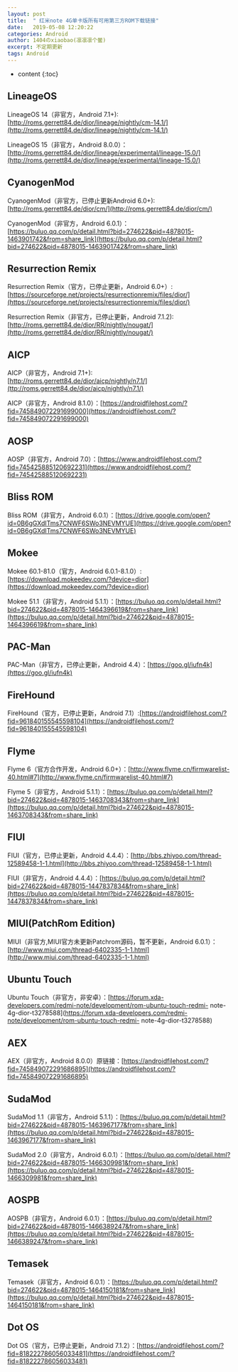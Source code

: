 ```yaml
---
layout: post
title:  " 红米note 4G单卡版所有可用第三方ROM下载链接"
date:   2019-05-08 12:20:22
categories: Android
author: 1404のxiaobao(凛凛凛个鳖)
excerpt: 不定期更新
tags: Android
---
```


* content
{:toc}

## LineageOS
LineageOS 14（非官方，Android 7.1+):[http://roms.gerrett84.de/dior/lineage/nightly/cm-14.1/](http://roms.gerrett84.de/dior/lineage/nightly/cm-14.1/)

LineageOS 15（非官方，Android 8.0.0）：[http://roms.gerrett84.de/dior/lineage/experimental/lineage-15.0/](http://roms.gerrett84.de/dior/lineage/experimental/lineage-15.0/)

## CyanogenMod
CyanogenMod（非官方，已停止更新Android 6.0+):[http://roms.gerrett84.de/dior/cm/](http://roms.gerrett84.de/dior/cm/)

CyanogenMod（非官方，Android 6.0.1）：[https://buluo.qq.com/p/detail.html?bid=274622&pid=4878015-1463901742&from=share_link](https://buluo.qq.com/p/detail.html?bid=274622&pid=4878015-1463901742&from=share_link)

## Resurrection Remix
Resurrection Remix（官方，已停止更新，Android 6.0+）:[https://sourceforge.net/projects/resurrectionremix/files/dior/](https://sourceforge.net/projects/resurrectionremix/files/dior/)

Resurrection Remix（非官方，已停止更新，Android 7.1.2):[http://roms.gerrett84.de/dior/RR/nightly/nougat/](http://roms.gerrett84.de/dior/RR/nightly/nougat/)

## AICP
AICP（非官方，Android 7.1+):[http://roms.gerrett84.de/dior/aicp/nightly/n7.1/](ttp://roms.gerrett84.de/dior/aicp/nightly/n7.1/)

AICP（非官方，Android 8.1.0）：[https://androidfilehost.com/?fid=745849072291699000](https://androidfilehost.com/?fid=745849072291699000)

## AOSP
AOSP（非官方，Android 7.0）：[https://www.androidfilehost.com/?fid=745425885120692231](https://www.androidfilehost.com/?fid=745425885120692231)

## Bliss ROM
Bliss ROM（非官方，Android 6.0.1）：[https://drive.google.com/open?id=0B6gGXdITms7CNWF6SWo3NEVMYUE](https://drive.google.com/open?id=0B6gGXdITms7CNWF6SWo3NEVMYUE)

## Mokee
Mokee 60.1-81.0（官方，Android 6.0.1-8.1.0）:[https://download.mokeedev.com/?device=dior](https://download.mokeedev.com/?device=dior)

Mokee 51.1（非官方，Android 5.1.1）：[https://buluo.qq.com/p/detail.html?bid=274622&pid=4878015-1464396619&from=share_link](https://buluo.qq.com/p/detail.html?bid=274622&pid=4878015-1464396619&from=share_link)

## PAC-Man
PAC-Man（非官方，已停止更新，Android 4.4）：[https://goo.gl/iufn4k](https://goo.gl/iufn4k)

## FireHound
FireHound（官方，已停止更新，Android 7.1）:[https://androidfilehost.com/?fid=961840155545598104](https://androidfilehost.com/?fid=961840155545598104)

## Flyme
Flyme 6（官方合作开发，Android 6.0+）：[http://www.flyme.cn/firmwarelist-40.html#7](http://www.flyme.cn/firmwarelist-40.html#7)

Flyme 5（非官方，Android 5.1.1）：[https://buluo.qq.com/p/detail.html?bid=274622&pid=4878015-1463708343&from=share_link](https://buluo.qq.com/p/detail.html?bid=274622&pid=4878015-1463708343&from=share_link)

## FIUI
FIUI（官方，已停止更新，Android 4.4.4）：[http://bbs.zhiyoo.com/thread-12589458-1-1.html](http://bbs.zhiyoo.com/thread-12589458-1-1.html)

FIUI（非官方，Android 4.4.4）：[https://buluo.qq.com/p/detail.html?bid=274622&pid=4878015-1447837834&from=share_link](https://buluo.qq.com/p/detail.html?bid=274622&pid=4878015-1447837834&from=share_link)

## MIUI(PatchRom Edition)
MIUI（非官方,MIUI官方未更新Patchrom源码，暂不更新，Android 6.0.1）：[http://www.miui.com/thread-6402335-1-1.html](http://www.miui.com/thread-6402335-1-1.html)

## Ubuntu Touch
Ubuntu Touch（非官方，非安卓）：[https://forum.xda-developers.com/redmi-note/development/rom-ubuntu-touch-redmi-   note-4g-dior-t3278588](https://forum.xda-developers.com/redmi-note/development/rom-ubuntu-touch-redmi-   note-4g-dior-t3278588)

## AEX
AEX（非官方，Android 8.0.0）原链接：[https://androidfilehost.com/?fid=745849072291686895](https://androidfilehost.com/?fid=745849072291686895)

## SudaMod
SudaMod 1.1（非官方，Android 5.1.1）：[https://buluo.qq.com/p/detail.html?bid=274622&pid=4878015-1463967177&from=share_link](https://buluo.qq.com/p/detail.html?bid=274622&pid=4878015-1463967177&from=share_link)

SudaMod 2.0（非官方，Android 6.0.1）：[https://buluo.qq.com/p/detail.html?bid=274622&pid=4878015-1466309981&from=share_link](https://buluo.qq.com/p/detail.html?bid=274622&pid=4878015-1466309981&from=share_link)

## AOSPB
AOSPB（非官方，Android 6.0.1）：[https://buluo.qq.com/p/detail.html?bid=274622&pid=4878015-1466389247&from=share_link](https://buluo.qq.com/p/detail.html?bid=274622&pid=4878015-1466389247&from=share_link)

## Temasek
Temasek（非官方，Android 6.0.1）：[https://buluo.qq.com/p/detail.html?bid=274622&pid=4878015-1464150181&from=share_link](https://buluo.qq.com/p/detail.html?bid=274622&pid=4878015-1464150181&from=share_link)

## Dot OS
Dot OS（官方，已停止更新，Android 7.1.2）：[https://androidfilehost.com/?fid=818222786056033481](https://androidfilehost.com/?fid=818222786056033481)

